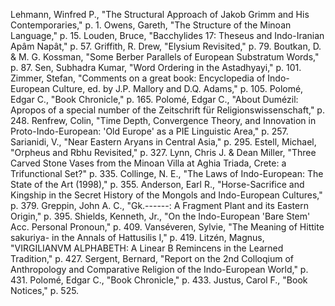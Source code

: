 Lehmann, Winfred P., "The Structural Approach of Jakob Grimm and His Contemporaries," p. 1.
Owens, Gareth, "The Structure of the Minoan Language," p. 15.
Louden, Bruce, "Bacchylides 17: Theseus and Indo-Iranian Apâm Napât," p. 57.
Griffith, R. Drew, "Elysium Revisited," p. 79.
Boutkan, D. & M. G. Kossman, "Some Berber Parallels of European Substratum Words," p. 87.
Sen, Subhadra Kumar, "Word Ordering in the Astadhyayi," p. 101.
Zimmer, Stefan, "Comments on a great book: Encyclopedia of Indo-European Culture, ed. by J.P. Mallory and D.Q. Adams," p. 105.
Polomé, Edgar C., "Book Chronicle," p. 165.
Polomé, Edgar C., "About Dumézil: Apropos of a special number of the Zeitschrift für Religionswissenschaft," p. 248.
Renfrew, Colin, "Time Depth, Convergence Theory, and Innovation in Proto-Indo-European: 'Old Europe' as a PIE Linguistic Area," p. 257.
Sarianidi, V., "Near Eastern Aryans in Central Asia," p. 295.
Estell, Michael, "Orpheus and Rbhu Revisited," p. 327.
Lynn, Chris J. & Dean Miller, "Three Carved Stone Vases from the Minoan Villa at Aghia Triada, Crete: a Trifunctional Set?" p. 335.
Collinge, N. E., "The Laws of Indo-European: The State of the Art (1998)," p. 355.
Anderson, Earl R., "Horse-Sacrifice and Kingship in the Secret History of the Mongols and Indo-European Cultures," p. 379.
Greppin, John A. C., "Gk.------: A Fragment Plant and its Eastern Origin," p. 395.
Shields, Kenneth, Jr., "On the Indo-European 'Bare Stem' Acc. Personal Pronoun," p. 409.
Vanséveren, Sylvie, "The Meaning of Hittite sakuriya- in the Annals of Hattusilis I," p. 419.
Litzén, Magnus, "VIRGILIANVM ALPHABETH: A Linear B Remincens in the Learned Tradition," p. 427.
Sergent, Bernard, "Report on the 2nd Colloqium of Anthropology and Comparative Religion of the Indo-European World," p. 431.
Polomé, Edgar C., "Book Chronicle," p. 433.
Justus, Carol F., "Book Notices," p. 525.